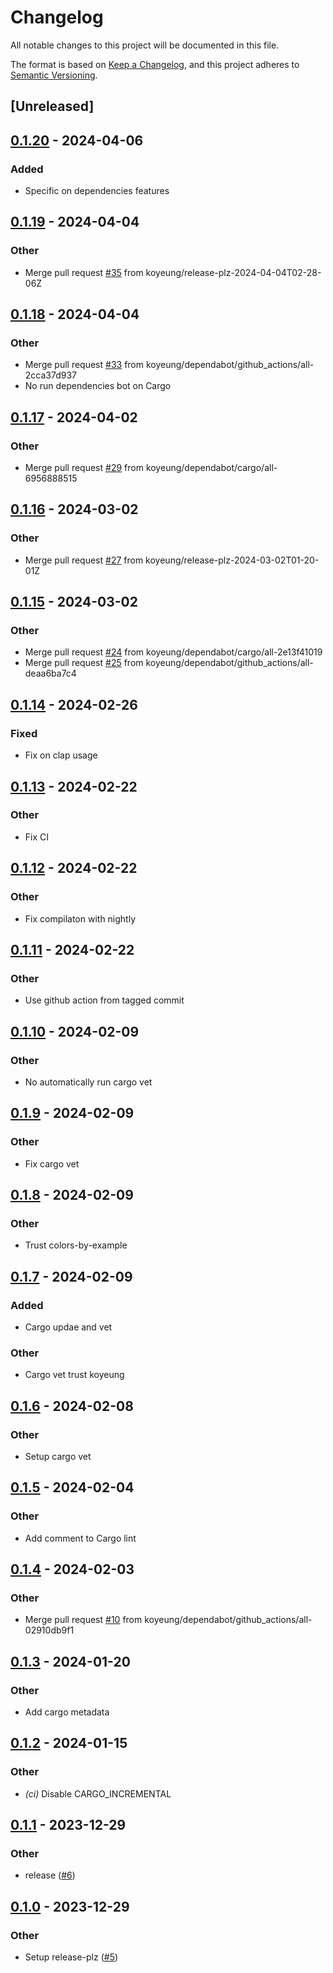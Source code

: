 # Changelog
All notable changes to this project will be documented in this file.

The format is based on [Keep a Changelog](https://keepachangelog.com/en/1.0.0/),
and this project adheres to [Semantic Versioning](https://semver.org/spec/v2.0.0.html).

## [Unreleased]

## [0.1.20](https://github.com/koyeung/colors-by-example/compare/v0.1.19...v0.1.20) - 2024-04-06

### Added
- Specific on dependencies features

## [0.1.19](https://github.com/koyeung/colors-by-example/compare/v0.1.18...v0.1.19) - 2024-04-04

### Other
- Merge pull request [#35](https://github.com/koyeung/colors-by-example/pull/35) from koyeung/release-plz-2024-04-04T02-28-06Z

## [0.1.18](https://github.com/koyeung/colors-by-example/compare/v0.1.17...v0.1.18) - 2024-04-04

### Other
- Merge pull request [#33](https://github.com/koyeung/colors-by-example/pull/33) from koyeung/dependabot/github_actions/all-2cca37d937
- No run dependencies bot on Cargo

## [0.1.17](https://github.com/koyeung/colors-by-example/compare/v0.1.16...v0.1.17) - 2024-04-02

### Other
- Merge pull request [#29](https://github.com/koyeung/colors-by-example/pull/29) from koyeung/dependabot/cargo/all-6956888515

## [0.1.16](https://github.com/koyeung/colors-by-example/compare/v0.1.15...v0.1.16) - 2024-03-02

### Other
- Merge pull request [#27](https://github.com/koyeung/colors-by-example/pull/27) from koyeung/release-plz-2024-03-02T01-20-01Z

## [0.1.15](https://github.com/koyeung/colors-by-example/compare/v0.1.14...v0.1.15) - 2024-03-02

### Other
- Merge pull request [#24](https://github.com/koyeung/colors-by-example/pull/24) from koyeung/dependabot/cargo/all-2e13f41019
- Merge pull request [#25](https://github.com/koyeung/colors-by-example/pull/25) from koyeung/dependabot/github_actions/all-deaa6ba7c4

## [0.1.14](https://github.com/koyeung/colors-by-example/compare/v0.1.13...v0.1.14) - 2024-02-26

### Fixed
- Fix on clap usage

## [0.1.13](https://github.com/koyeung/colors-by-example/compare/v0.1.12...v0.1.13) - 2024-02-22

### Other
- Fix CI

## [0.1.12](https://github.com/koyeung/colors-by-example/compare/v0.1.11...v0.1.12) - 2024-02-22

### Other
- Fix compilaton with nightly

## [0.1.11](https://github.com/koyeung/colors-by-example/compare/v0.1.10...v0.1.11) - 2024-02-22

### Other
- Use github action from tagged commit

## [0.1.10](https://github.com/koyeung/colors-by-example/compare/v0.1.9...v0.1.10) - 2024-02-09

### Other
- No automatically run cargo vet

## [0.1.9](https://github.com/koyeung/colors-by-example/compare/v0.1.8...v0.1.9) - 2024-02-09

### Other
- Fix cargo vet

## [0.1.8](https://github.com/koyeung/colors-by-example/compare/v0.1.7...v0.1.8) - 2024-02-09

### Other
- Trust colors-by-example

## [0.1.7](https://github.com/koyeung/colors-by-example/compare/v0.1.6...v0.1.7) - 2024-02-09

### Added
- Cargo updae and vet

### Other
- Cargo vet trust koyeung

## [0.1.6](https://github.com/koyeung/colors-by-example/compare/v0.1.5...v0.1.6) - 2024-02-08

### Other
- Setup cargo vet

## [0.1.5](https://github.com/koyeung/colors-by-example/compare/v0.1.4...v0.1.5) - 2024-02-04

### Other
- Add comment to Cargo lint

## [0.1.4](https://github.com/koyeung/colors-by-example/compare/v0.1.3...v0.1.4) - 2024-02-03

### Other
- Merge pull request [#10](https://github.com/koyeung/colors-by-example/pull/10) from koyeung/dependabot/github_actions/all-02910db9f1

## [0.1.3](https://github.com/koyeung/colors-by-example/compare/v0.1.2...v0.1.3) - 2024-01-20

### Other
- Add cargo metadata

## [0.1.2](https://github.com/koyeung/colors-by-example/compare/v0.1.1...v0.1.2) - 2024-01-15

### Other
- *(ci)* Disable CARGO_INCREMENTAL

## [0.1.1](https://github.com/koyeung/colors-by-example/compare/v0.1.0...v0.1.1) - 2023-12-29

### Other
- release ([#6](https://github.com/koyeung/colors-by-example/pull/6))

## [0.1.0](https://github.com/koyeung/colors-by-example/releases/tag/v0.1.0) - 2023-12-29

### Other
- Setup release-plz ([#5](https://github.com/koyeung/colors-by-example/pull/5))
